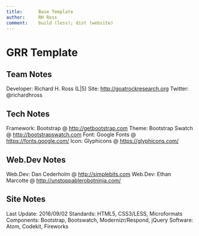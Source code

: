 ```yaml
---
title:      Base Template
author:     RH Ross
comment:    build (less); dist (website)
---
```


#  GRR Template

##  Team Notes
Developer: 	            Richard H. Ross (L|5)
Site: 					http://goatrockresearch.org
Twitter: 				@richardhross

##  Tech Notes
Framework:		        Bootstrap @ http://getbootstrap.com
Theme:                  Bootstrap Swatch @ http://bootstrapswatch.com
Font:                   Google Fonts @ https://fonts.google.com/
Icon:                   Glyphicons @ https://glyphicons.com/

##  Web.Dev Notes
Web.Dev:				Dan Cederholm @ http://simplebits.com
Web.Dev:				Ethan Marcotte @ http://unstoppablerobotninja.com/

##  Site Notes
Last Update:            2016/09/02
Standards: 			    HTML5, CSS3/LESS, Microformats
Components:			    Bootstrap, Bootswatch, Modernizr/Respond, jQuery
Software:			    Atom, Codekit, Fireworks
